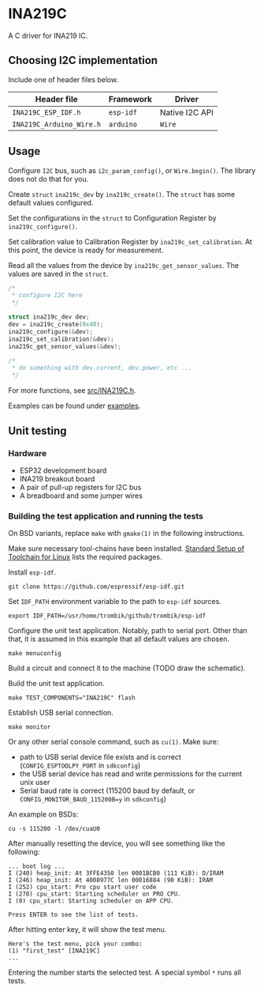 # INA219C

A C driver for INA219 IC.

## Choosing I2C implementation

Include one of header files below.

| Header file | Framework | Driver |
|---------------|----------|--------|
| `INA219C_ESP_IDF.h` | `esp-idf` | Native I2C API |
| `INA219C_Arduino_Wire.h` | `arduino` | `Wire` |

## Usage

Configure `I2C` bus, such as `i2c_param_config()`, or `Wire.begin()`. The
library does not do that for you.

Create `struct` `ina219c_dev` by `ina219c_create()`. The `struct` has some
default values configured.

Set the configurations in the `struct` to Configuration Register by
`ina219c_configure()`.

Set calibration value to Calibration Register by `ina219c_set_calibration`. At
this point, the device is ready for measurement.

Read all the values from the device by `ina219c_get_sensor_values`. The values
are saved in the `struct`.

```c
/*
 * configure I2C here
 */

struct ina219c_dev dev;
dev = ina219c_create(0x40);
ina219c_configure(&dev);
ina219c_set_calibration(&dev);
ina219c_get_sensor_values(&dev);

/*
 * do something with dev.current, dev.power, etc ...
 */
```

For more functions, see [src/INA219C.h](src/INA219C.h).

Examples can be found under [examples](examples).

## Unit testing

### Hardware

* ESP32 development board
* INA219 breakout board
* A pair of pull-up registers for I2C bus
* A breadboard and some jumper wires

### Building the test application and running the tests

On BSD variants, replace `make` with `gmake(1)` in the following instructions.

Make sure necessary tool-chains have been installed. [Standard Setup of
Toolchain for Linux](http://esp-idf.readthedocs.io/en/latest/get-started/linux-setup.html)
lists the required packages.

Install `esp-idf`.

```
git clone https://github.com/espressif/esp-idf.git
```

Set `IDF_PATH` environment variable to the path to `esp-idf` sources.

```
export IDF_PATH=/usr/home/trombik/github/trombik/esp-idf
```

Configure the unit test application. Notably, path to serial port. Other than
that, it is assumed in this example that all default values are chosen.

```
make menuconfig
```

Build a circuit and connect it to the machine (TODO draw the schematic).

Build the unit test application.

```
make TEST_COMPONENTS="INA219C" flash
```

Establish USB serial connection.

```
make monitor
```

Or any other serial console command, such as `cu(1)`. Make sure:

* path to USB serial device file exists and is correct
  (`CONFIG_ESPTOOLPY_PORT` in `sdkconfig`)
* the USB serial device has read and write permissions for the current unix
  user
* Serial baud rate is correct (115200 baud by default, or
  `CONFIG_MONITOR_BAUD_115200B=y` in `sdkconfig`)

An example on BSDs:

```
cu -s 115200 -l /dev/cuaU0
```

After manually resetting the device, you will see something like the
following:

```
... boot log ...
I (240) heap_init: At 3FFE4350 len 0001BCB0 (111 KiB): D/IRAM
I (246) heap_init: At 4008977C len 00016884 (90 KiB): IRAM
I (252) cpu_start: Pro cpu start user code
I (270) cpu_start: Starting scheduler on PRO CPU.
I (0) cpu_start: Starting scheduler on APP CPU.

Press ENTER to see the list of tests.
```

After hitting enter key, it will show the test menu.

```
Here's the test menu, pick your combo:
(1)	"first_test" [INA219C]
...
```

Entering the number starts the selected test. A special symbol `*` runs all
tests.
